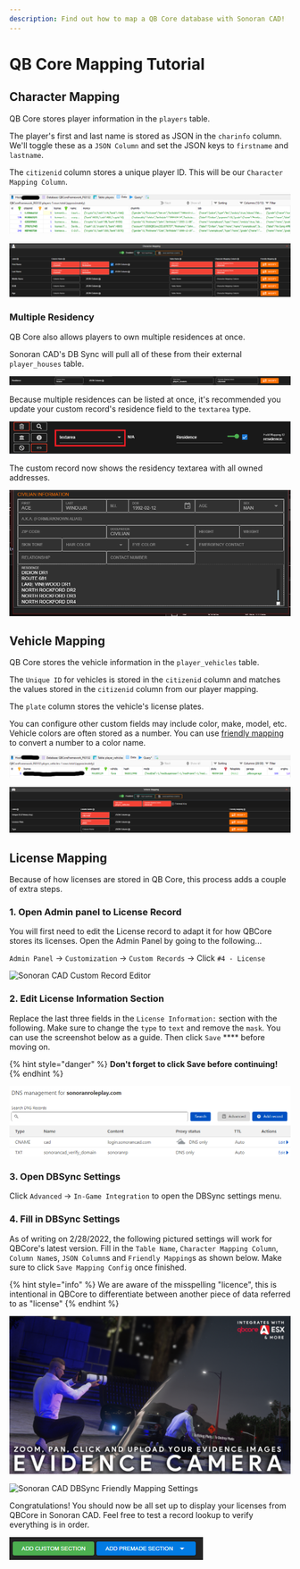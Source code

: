 ```yaml
---
description: Find out how to map a QB Core database with Sonoran CAD!
---
```


# QB Core Mapping Tutorial

## Character Mapping

QB Core stores player information in the `players` table.

The player's first and last name is stored as JSON in the `charinfo` column. We'll toggle these as a `JSON Column` and set the JSON keys to `firstname` and `lastname`.

The `citizenid` column stores a unique player ID. This will be our `Character Mapping Column`.

![](<../../.gitbook/assets/image (308).png>)

![](<../../.gitbook/assets/image (309) (1).png>)

### Multiple Residency

QB Core also allows players to own multiple residences at once.

Sonoran CAD's DB Sync will pull all of these from their external `player_houses` table.

![QB Core - DB Sync - Residency Mapping](<../../.gitbook/assets/image (8).png>)

Because multiple residences can be listed at once, it's recommended you update your custom record's residence field to the `textarea` type.

![](<../../.gitbook/assets/image (7).png>)

The custom record now shows the residency textarea with all owned addresses.

![QB Core - Multi Residence in Custom Record with DB Sync](<../../.gitbook/assets/image (9) (2).png>)

## Vehicle Mapping

QB Core stores the vehicle information in the `player_vehicles` table.

The `Unique ID` for vehicles is stored in the `citizenid` column and matches the values stored in the `citizenid` column from our player mapping.

The `plate` column stores the vehicle's license plates.

You can configure other custom fields may include color, make, model, etc. Vehicle colors are often stored as a number. You can use [friendly mapping](./#friendly-mapping) to convert a number to a color name.

![](<../../.gitbook/assets/image (307).png>)

![](<../../.gitbook/assets/image (16) (4).png>)

## License Mapping

Because of how licenses are stored in QB Core, this process adds a couple of extra steps.

### 1. Open Admin panel to License Record

You will first need to edit the License record to adapt it for how QBCore stores its licenses. Open the Admin Panel by going to the following...

`Admin Panel` -> `Customization` -> `Custom Records` -> Click `#4 - License`

![Sonoran CAD Custom Record Editor](<../../.gitbook/assets/image (301) (1).png>)

### **2**. Edit License Information Section

Replace the last three fields in the `License Information:` section with the following. Make sure to change the `type` to `text` and remove the `mask`. You can use the screenshot below as a guide. Then click `Save` **** before moving on.

{% hint style="danger" %}
**Don't forget to click Save before continuing!**
{% endhint %}

![Sonoran CAD custom record editor](<../../.gitbook/assets/image (290).png>)

### 3. Open DBSync Settings

Click `Advanced` -> `In-Game Integration` to open the DBSync settings menu.

### 4. Fill in DBSync Settings

As of writing on 2/28/2022, the following pictured settings will work for QBCore's latest version. Fill in the `Table Name`, `Character Mapping Column`, `Column Name`s, `JSON Column`s and `Friendly Mapping`s as shown below. Make sure to click `Save Mapping Config` once finished.

{% hint style="info" %}
We are aware of the misspelling "licence", this is intentional in QBCore to differentiate between another piece of data referred to as "license"
{% endhint %}

![Sonoran CAD DBSync Settings](<../../.gitbook/assets/image (298).png>)

![Sonoran CAD DBSync Friendly Mapping Settings](<../../.gitbook/assets/image (300) (1).png>)

Congratulations! You should now be all set up to display your licenses from QBCore in Sonoran CAD. Feel free to test a record lookup to verify everything is in order.

![Example QBCore DBSynced license data](<../../.gitbook/assets/image (306).png>)
